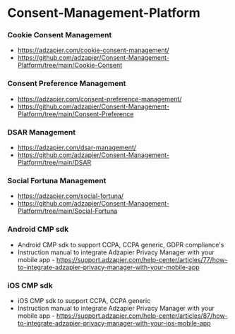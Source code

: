 # Consent-Management-Platform

### Cookie Consent Management
* <a href = "https://adzapier.com/cookie-consent-management/" target="_blank">https://adzapier.com/cookie-consent-management/</a>
* <a href = "https://github.com/adzapier/Consent-Management-Platform/tree/main/Cookie-Consent" target="_blank">https://github.com/adzapier/Consent-Management-Platform/tree/main/Cookie-Consent</a>

### Consent Preference Management
* <a href="https://adzapier.com/consent-preference-management/" target="_blank">https://adzapier.com/consent-preference-management/</a>
* <a href="https://github.com/adzapier/Consent-Management-Platform/tree/main/Consent-Preference" target="_blank">https://github.com/adzapier/Consent-Management-Platform/tree/main/Consent-Preference</a>

### DSAR Management
* <a href="https://adzapier.com/dsar-management/" target="_blank">https://adzapier.com/dsar-management/</a>
* <a href="https://github.com/adzapier/Consent-Management-Platform/tree/main/DSAR" target="_blank">https://github.com/adzapier/Consent-Management-Platform/tree/main/DSAR</a>

### Social Fortuna Management
* <a href="https://adzapier.com/social-fortuna/" target="_blank">https://adzapier.com/social-fortuna/</a>
* <a href="https://github.com/adzapier/Consent-Management-Platform/tree/main/Social-Fortuna" target="_blank">https://github.com/adzapier/Consent-Management-Platform/tree/main/Social-Fortuna</a>

### Android CMP sdk
* Android CMP sdk to support CCPA, CCPA generic, GDPR compliance's
* Instruction manual to integrate Adzapier Privacy Manager with your mobile app - <a href="https://support.adzapier.com/help-center/articles/77/how-to-integrate-adzapier-privacy-manager-with-your-mobile-app" target="_blank">https://support.adzapier.com/help-center/articles/77/how-to-integrate-adzapier-privacy-manager-with-your-mobile-app</a>

### iOS CMP sdk
* iOS CMP sdk to support CCPA, CCPA generic
* Instruction manual to integrate Adzapier Privacy Manager with your mobile app - <a href="https://support.adzapier.com/help-center/articles/87/how-to-integrate-adzapier-privacy-manager-with-your-ios-mobile-app" target="_blank">https://support.adzapier.com/help-center/articles/87/how-to-integrate-adzapier-privacy-manager-with-your-ios-mobile-app</a>